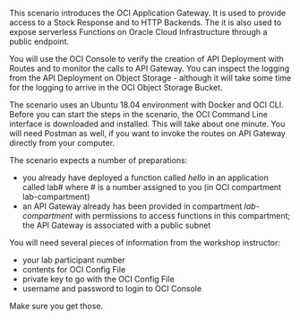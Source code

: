 This scenario introduces the OCI Application Gateway. It is used to provide access to a Stock Response and to HTTP Backends. The  it is also used to expose serverless Functions on Oracle Cloud Infrastructure through a public endpoint. 

You will use the OCI Console to verify the creation of API Deployment with Routes and to monitor the calls to API Gateway. You can inspect the logging from the API Deployment on Object Storage - although it will take some time for the logging to arrive in the OCI Object Storage Bucket. 

The scenario uses an Ubuntu 18.04 environment with Docker and OCI CLI. Before you can start the steps in the scenario, the OCI Command Line interface is downloaded and installed. This will take about one minute. You will need Postman as well, if you want to invoke the routes on API Gateway directly from your computer.

The scenario expects a number of preparations:
* you already have deployed a function called *hello* in an application called lab# where # is a number assigned to you (in OCI compartment lab-compartment)
* an API Gateway already has been provided in compartment *lab-compartment* with permissions to access functions in this compartment; the API Gateway is associated with a public subnet 

You will need several pieces of information from the workshop instructor:
* your lab participant number  
* contents for OCI Config File
* private key to go with the OCI Config File
* username and password to login to OCI Console

Make sure you get those.

